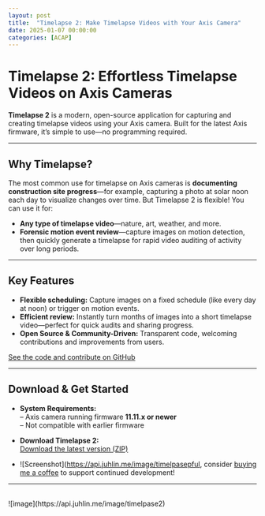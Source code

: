 ```yaml
---
layout: post
title:  "Timelapse 2: Make Timelapse Videos with Your Axis Camera"
date: 2025-01-07 00:00:00
categories: [ACAP]
---
```


# Timelapse 2: Effortless Timelapse Videos on Axis Cameras

**Timelapse 2** is a modern, open-source application for capturing and creating timelapse videos using your Axis camera. Built for the latest Axis firmware, it’s simple to use—no programming required.

***

## Why Timelapse?

The most common use for timelapse on Axis cameras is **documenting construction site progress**—for example, capturing a photo at solar noon each day to visualize changes over time. But Timelapse 2 is flexible! You can use it for:

- **Any type of timelapse video**—nature, art, weather, and more.
- **Forensic motion event review**—capture images on motion detection, then quickly generate a timelapse for rapid video auditing of activity over long periods.

***

## Key Features

- **Flexible scheduling:** Capture images on a fixed schedule (like every day at noon) or trigger on motion events.
- **Efficient review:** Instantly turn months of images into a short timelapse video—perfect for quick audits and sharing progress.
- **Open Source & Community-Driven:** Transparent code, welcoming contributions and improvements from users.

[See the code and contribute on GitHub](https://github.com/pandosme/Timelapse2)

***

## Download & Get Started

- **System Requirements:**  
  – Axis camera running firmware **11.11.x or newer**  
  – Not compatible with earlier firmware

- **Download Timelapse 2:**  
  [Download the latest version (ZIP)](https://www.dropbox.com/scl/fi/uik3zu8potr7rv7u2djyb/Timelapse2.zip?rlkey=ovo9g8sb6qwmbyzptkn6c9674&dl=1)

- ![Screenshot](https://api.juhlin.me/image/timelpasepful, consider [buying me a coffee](https://buymeacoffee.com/fredjuhlinl) to support continued development!

***

<br/>
![image](https://api.juhlin.me/image/timelpase2)

